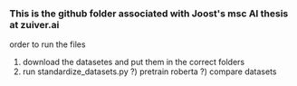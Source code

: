### This is the github folder associated with Joost's msc AI thesis at zuiver.ai


order to run the files
1) download the datasetes and put them in the correct folders
2) run standardize_datasets.py
?) pretrain roberta
?) compare datasets